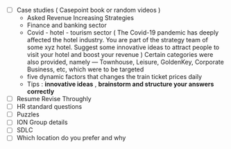 
- [ ] Case studies ( Casepoint book or random videos )
	- Asked Revenue Increasing Strategies 
	- Finance and banking sector
	- Covid - hotel - tourism sector ( The Covid-19 pandemic has deeply affected the hotel industry. You are part of the strategy team of some xyz hotel. Suggest some innovative ideas to attract people to visit your hotel and boost your revenue ) Certain categories were also provided, namely — Townhouse, Leisure, GoldenKey, Corporate Business, etc, which were to be targeted
	- five dynamic factors that changes the train ticket prices daily
	- Tips : **innovative ideas** , **brainstorm and structure your answers correctly**
- [ ] Resume Revise Throughly
- [ ] HR standard questions 
- [ ] Puzzles
- [ ] ION Group details 
- [ ] SDLC 
- [ ] Which location do you prefer and why 